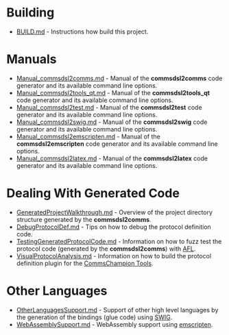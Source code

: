 # Building

- [BUILD.md](BUILD.md) - Instructions how build this project.

# Manuals

- [Manual_commsdsl2comms.md](Manual_commsdsl2comms.md) - Manual of the 
  **commsdsl2comms** code generator and its available command line options.
- [Manual_commsdsl2tools_qt.md](Manual_commsdsl2tools_qt.md) - Manual of the
  **commsdsl2tools_qt** code generator and its available command line options.
- [Manual_commsdsl2test.md](Manual_commsdsl2test.md) - Manual of the
  **commsdsl2test** code generator and its available command line options.
- [Manual_commsdsl2swig.md](Manual_commsdsl2swig.md) - Manual of the
  **commsdsl2swig** code generator and its available command line options.
- [Manual_commsdsl2emscripten.md](Manual_commsdsl2emscripten.md) - Manual of the
  **commsdsl2emscripten** code generator and its available command line options.
- [Manual_commsdsl2latex.md](Manual_commsdsl2latex.md) - Manual of the
  **commsdsl2latex** code generator and its available command line options.


# Dealing With Generated Code

- [GeneratedProjectWalkthrough.md](GeneratedProjectWalkthrough.md) - Overview of the project
  directory structure generated by the **commsdsl2comms**.
- [DebugProtocolDef.md](DebugProtocolDef.md) - Tips on how to debug the protocol
  definition code.
- [TestingGeneratedProtocolCode.md](TestingGeneratedProtocolCode.md) - Information on how to fuzz test 
  the protocol code (generated by the **commsdsl2comms**) with [AFL](http://lcamtuf.coredump.cx/afl/).
- [VisualProtocolAnalysis.md](VisualProtocolAnalysis.md) - Information on how to build the protocol
  definition plugin for the [CommsChampion Tools](https://github.com/commschamp/cc_tools_qt).

# Other Languages

- [OtherLanguagesSupport.md](OtherLanguagesSupport.md) - Support of other high level languages by the
  generation of the bindings (glue code) using [SWIG](https://www.swig.org/).
- [WebAssemblySupport.md](WebAssemblySupport.md) - WebAssembly support using [emscripten](https://emscripten.org/).

